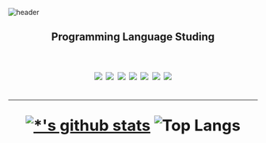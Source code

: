 ![header](https://capsule-render.vercel.app/api?type=waving&color=auto&height=300&section=header&text=chh4031%20&fontSize=90&desc=Studying...%20&fontAlignY=40&descAlign=90)

<h2 align="center"><b>Programming Language Studing<b><h2>
<img src="https://img.shields.io/badge/HTML5-E34F26?style=flat-square&logo=HTML5&logoColor=white"/></a>
<img src="https://img.shields.io/badge/CSS3-1572B6?style=flat-square&logo=CSS3&logoColor=white"/></a>
<img src="https://img.shields.io/badge/Java-007396?style=flat-square&logo=java&logoColor=white"/></a>
<img src="https://img.shields.io/badge/Python-3776AB?style=flat-square&logo=Python&logoColor=white"/></a>
<img src="https://img.shields.io/badge/-Javascript-FFD400?style=flat-square&logo=Javascript&logoColor=black"/></a>
<img src="https://img.shields.io/badge/React-61DAFB?style=for-the-badge&logo=React&logoColor=white"/></a>
<img src="https://img.shields.io/badge/Mysql-E6B91E?style=for-the-badge&logo=MySql&logoColor=white"/></a>

-----
[![*'s github stats](https://github-readme-stats.vercel.app/api?username=chh4031&show_icons=true&theme=dark)](https://github.com/chh4031)
![Top Langs](https://github-readme-stats.vercel.app/api/top-langs/?username=chh4031&layout=compact&theme=dark)
